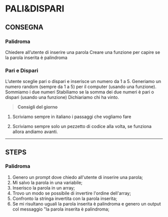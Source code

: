 PALI&DISPARI
===
## CONSEGNA

### **Palidroma**

Chiedere all’utente di inserire una parola
Creare una funzione per capire se la parola inserita è palindroma

### **Pari e Dispari**

L’utente sceglie pari o dispari e inserisce un numero da 1 a 5.
Generiamo un numero random (sempre da 1 a 5) per il computer (usando una funzione).
Sommiamo i due numeri
Stabiliamo se la somma dei due numeri è pari o dispari (usando una funzione)
Dichiariamo chi ha vinto.

>**Consigli del giorno**

1. Scriviamo sempre in italiano i passaggi che vogliamo fare

2. Scriviamo sempre solo un pezzetto di codice alla volta, se funziona allora andiamo avanti.

---

## STEPS

### **Palidroma**

1. Genero un prompt dove chiedo all'utente di inserire una parola;
2. Mi salvo la parola in una variabile;
3. Inserisco la parola in un array;
4. Trovo un modo se possibile di invertire l'ordine dell'array;
5. Confronto la stringa invertita con la parola inserita;
6. Se mi risultano uguali la parola inserita è palindroma e genero un output col messaggio "la parola inserita è palindroma;